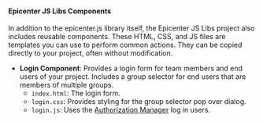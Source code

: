 #### Epicenter JS Libs Components

In addition to the epicenter.js library itself, the Epicenter JS Libs project also includes reusable components. These HTML, CSS, and JS files are templates you can use to perform common actions. They can be copied directly to your project, often without modification.

* **Login Component**: Provides a login form for team members and end users of your project. Includes a group selector for end users that are members of multiple groups.
	* `index.html`: The login form.
	* `login.css`: Provides styling for the group selector pop over dialog.
	* `login.js`: Uses the [Authorization Manager](./generated/auth-manager/) log in users.
